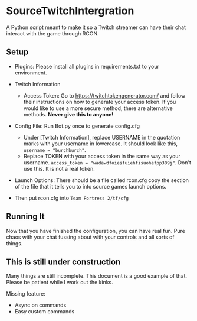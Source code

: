 
# SourceTwitchIntergration

A Python script meant to make it so a Twitch streamer can have their chat interact with the game through RCON.

## Setup

- Plugins: Please install all plugins in requirements.txt to your environment.

- Twitch Information
  - Access Token: Go to https://twitchtokengenerator.com/ and follow their instructions on how to generate your access token. If you would like to use a more secure method, there are alternative methods. **Never give this to anyone!**

- Config File: Run Bot.py once to generate config.cfg
  - Under [Twitch Information], replace USERNAME in the quotation marks with your username in lowercase. It should look like this, ```username = "burchburch"```.
  - Replace TOKEN with your access token in the same way as your username. ```access_token = "wadawdfoiesfuiehfisuohefpp309j"```. Don't use this. It is not a real token.

- Launch Options: There should be a file called rcon.cfg copy the section of the file that it tells you to into source games launch options.
- Then put rcon.cfg into `Team Fortress 2/tf/cfg`

## Running It

Now that you have finished the configuration, you can have real fun. Pure chaos with your chat fussing about with your controls and all sorts of things.

## This is still under construction

Many things are still incomplete. This document is a good example of that. Please be patient while I work out the kinks.

Missing feature:

- Async on commands
- Easy custom commands
